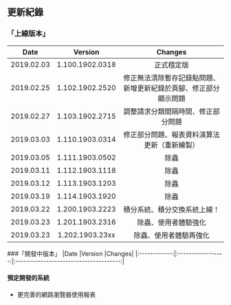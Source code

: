 ## 更新紀錄
### 「上線版本」
|Date    |Version    |Changes|
|:-------------:|:-----------------:|:------------------------------------------------------:|
|2019.02.03     |1.100.1902.0318    |正式穩定版  |
|2019.02.25     |1.102.1902.2520    |修正無法清除暫存記錄點問題、新增更新紀錄於頁腳、修正部分顯示問題   |
|2019.02.27     |1.103.1902.2715    |調整請求分類間隔時間、修正部分問題  |
|2019.03.03     |1.110.1903.0314    |修正部分問題、報表資料演算法更新（重新繪製） |
|2019.03.05     |1.111.1903.0502    |除蟲 |
|2019.03.11     |1.112.1903.1118    |除蟲 |
|2019.03.12     |1.113.1903.1203    |除蟲 |
|2019.03.19     |1.114.1903.1920    |除蟲 |
|2019.03.22     |1.200.1903.2223    |積分系統、積分交換系統上線！ |
|2019.03.23     |1.201.1903.2316    |除蟲、使用者體驗強化 |
|2019.03.23     |1.202.1903.23xx    |除蟲、使用者體驗再強化 |

###「開發中版本」
|Date    |Version    |Changes|
|:------------:|:-----------------:|:--------------------------------------:|




#### 預定開發的系統
* 更完善的網路瀏覽器使用報表
